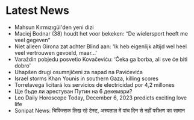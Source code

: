 # Latest News
-  Mahsun Kırmızıgül'den yeni dizi
-  Maciej Bodnar (38) houdt het voor bekeken: “De wielersport heeft me veel gegeven”
-  Niet alleen Girona zat achter Blind aan: 'Ik heb eigenlijk altijd wel heel veel vertrouwen gevoeld, maar...'
-  Varaždin pobjedu posvetio Kovačeviću: ‘Čeka ga borba, ali sve će biti dobro’
-  Uhapšen drugi osumnjičeni za napad na Pavićevića
-  Israel storms Khan Younis in southern Gaza, killing scores
-  Torrelavega licitará los servicios de electricidad por 4,2 millones
-  Ще бъде ли арестуван Путин на 6 декември?
-  Leo Daily Horoscope Today, December 6, 2023 predicts exciting love life
-  Sonipat News: चिकित्सक लिख रहे टेस्ट, अस्पताल में पांच दिन से नहीं परीक्षण का सामान
